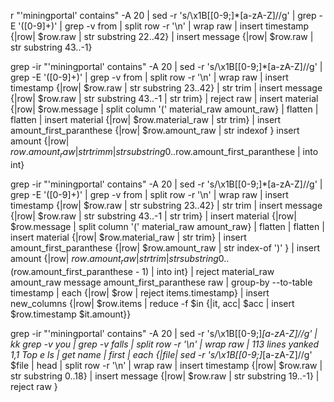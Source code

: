 r "'miningportal' contains" -A 20 |
sed -r 's/\x1B\[[0-9;]*[a-zA-Z]//g' |
grep -E '\([0-9]+\)' |
grep -v from |
split row -r '\n' |
wrap raw |
insert timestamp {|row| $row.raw | str substring 22..42} |
insert message {|row| $row.raw | str substring 43..-1}


grep -ir "'miningportal' contains" -A 20 |
sed -r 's/\x1B\[[0-9;]*[a-zA-Z]//g' |
grep -E '\([0-9]+\)' |
grep -v from |
split row -r '\n' |
wrap raw |
insert timestamp {|row| $row.raw | str substring 23..42} | str trim |
insert message {|row| $row.raw | str substring 43..-1 | str trim} |
reject raw |
insert material {|row| $row.message | split column '(' material_raw amount_raw} |
flatten | flatten |
insert material {|row| $row.material_raw | str trim} |
insert amount_first_paranthese {|row| $row.amount_raw | str indexof }
insert amount {|row| $row.amount_raw | str trimm | str substring 0..$row.amount_first_paranthese | into int}

grep -ir "'miningportal' contains" -A 20 |
sed -r 's/\x1B\[[0-9;]*[a-zA-Z]//g' |
grep -E '\([0-9]+\)' |
grep -v from |
split row -r '\n' |
wrap raw |
insert timestamp {|row| $row.raw | str substring 23..42} | str trim |
insert message {|row| $row.raw | str substring 43..-1 | str trim} |
insert material {|row| $row.message | split column '(' material_raw amount_raw} |
flatten | flatten |
insert material {|row| $row.material_raw | str trim} |
insert amount_first_paranthese {|row| $row.amount_raw | str index-of ')' } |
insert amount {|row| $row.amount_raw | str trim | str substring 0..($row.amount_first_paranthese - 1) | into int} |
reject material_raw amount_raw message amount_first_paranthese raw |
group-by --to-table timestamp |
each {|row| $row | reject items.timestamp} |
insert new_columns {|row| $row.items | reduce -f $in {|it, acc| $acc | insert $row.timestamp $it.amount}}


grep -ir "'miningportal' contains" -A 20 |
sed -r 's/\x1B\[[0-9;]*[a-zA-Z]//g' |
kk
grep -v you |
grep -v falls |
split row -r '\n' |
wrap raw |
113 lines yanked                                                                                                                                                    1,1           Top
e
ls |                                                                                                                                                                                  get name |                                                                                                                                                                            first |                                                                                                                                                                               each {|file|                                                                                                                                                                                  sed -r 's/\x1B\[[0-9;]*[a-zA-Z]//g' $file |                                                                                                                                           head |
        split row -r '\n' |
        wrap raw |
        insert timestamp {|row| $row.raw | str substring 0..18} |
        insert message {|row| $row.raw | str substring 19..-1} |
        reject raw
}

